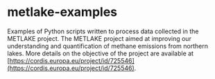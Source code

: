 # metlake-examples
Examples of Python scripts written to process data collected in the METLAKE project.
The METLAKE project aimed at improving our understanding and quantification of methane emissions from northern lakes. More details on the objective of the project are available at [https://cordis.europa.eu/project/id/725546](https://cordis.europa.eu/project/id/725546).
